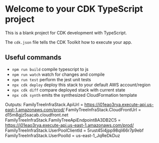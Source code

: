 # Welcome to your CDK TypeScript project

This is a blank project for CDK development with TypeScript.

The `cdk.json` file tells the CDK Toolkit how to execute your app.

## Useful commands

* `npm run build`   compile typescript to js
* `npm run watch`   watch for changes and compile
* `npm run test`    perform the jest unit tests
* `npx cdk deploy`  deploy this stack to your default AWS account/region
* `npx cdk diff`    compare deployed stack with current state
* `npx cdk synth`   emits the synthesized CloudFormation template

Outputs:
FamilyTreeInfraStack.ApiUrl = https://i01eao3rya.execute-api.us-east-1.amazonaws.com/prod/
FamilyTreeInfraStack.CloudFrontUrl = d15m8gjz5sacab.cloudfront.net
FamilyTreeInfraStack.FamilyTreeApiEndpoint8A3DB2C5 = https://i01eao3rya.execute-api.us-east-1.amazonaws.com/prod/
FamilyTreeInfraStack.UserPoolClientId = 5rust45i4jpp98qli66r7p9ebf
FamilyTreeInfraStack.UserPoolId = us-east-1_JqReDkDuz